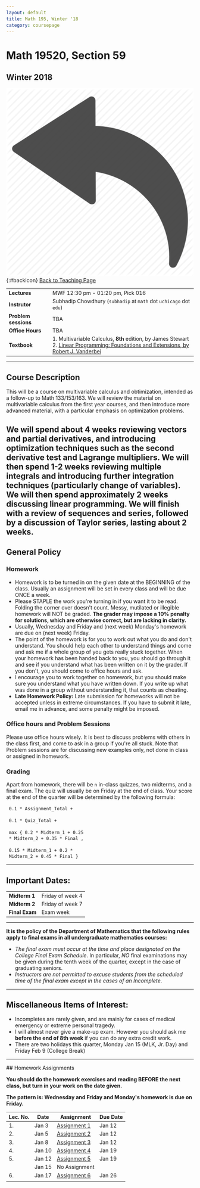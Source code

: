```yaml
---
layout: default
title: Math 195, Winter '18
category: coursepage
---
```


# Math 19520, Section 59
## Winter 2018
<div class="backlink">
 
  ![Back](/resources/back.png){:#backicon} [Back to Teaching Page](/teaching) 
</div>  


|||
|---|---|
| **Lectures** | MWF	12:30 pm - 01:20 pm,	Pick	016 |
| **Instrutor**| Subhadip Chowdhury (`subhadip` at `math` dot `uchicago` dot `edu`)|
| **Problem sessions**| TBA |
| **Office Hours**| TBA |
| **Textbook**| 1. Multivariable Calculus, __8th__ edition, by James Stewart <br>2. [Linear Programming: Foundations and Extensions, by Robert J. Vanderbei](Vanderbei_Linear_Programming.pdf)|


---
## Course Description

This will be a course on multivariable calculus and obtimization, intended as a follow-up to Math 133/153/163. We will review the material on multivariable calculus from the first year courses, and then introduce more advanced material, with a particular emphasis on
optimization problems. 

We will spend about 4 weeks reviewing vectors and partial derivatives, and introducing optimization techniques such as the second derivative test and Lagrange multipliers. We will then spend 1-2 weeks reviewing multiple integrals and introducing further integration techniques (particularly change of variables). We will then spend approximately 2 weeks discussing linear programming. We will finish with a review of sequences and series, followed by a discussion of Taylor series, lasting about 2 weeks.
---

## General Policy

### Homework

* Homework is to be turned in on the given date at the BEGINNING of the class. Usually an assignment will be set in every class and will be due ONCE a week.
* Please STAPLE the work you're turning in if you want it to be read. Folding the corner over doesn't count. Messy, mutilated or illegible homework will NOT be graded.  __The grader may impose a 10% penalty for solutions, which are otherwise correct, but are lacking in clarity.__
* Usually, Wednesday and Friday and (next week) Monday's homework are due on (next week) Friday.
* The point of the homework is for you to work out what you do and don't understand. You should help each other to understand things and come and ask me if a whole group of you gets really stuck together. When your homework has been handed back to you, you should go through it and see if you understand what has been written on it by the grader. If you don't, you should come to office hours and ask.
* I encourage you to work together on homework, but you should make sure you understand what you have written down. If you write up what was done in a group without understanding it, that counts as cheating.
* __Late Homework Policy:__ Late submission for homeworks will not be accepted unless in extreme circumstances. If you have to submit it late,  email me in advance, and some penalty might be imposed.

### Office hours and Problem Sessions

Please use office hours wisely. It is best to discuss problems with others in the class first, and come to ask in a group if you're all stuck. Note that Problem sessions are for discussing new examples only, not done in class or assigned in homework.

### Grading

Apart from homework, there will be `n` in-class quizzes, two midterms, and a final exam. The quiz will usually be on Friday at the end of class. Your score at the end of the quarter will be determined by the following formula:

```
 0.1 * Assignment_Total +

 0.1 * Quiz_Total + 

 max { 0.2 * Midterm_1 + 0.25 
 * Midterm_2 + 0.35 * Final , 

 0.15 * Midterm_1 + 0.2 * 
 Midterm_2 + 0.45 * Final }
```

---

## Important Dates:

|||
|---|---|
| **Midterm 1** | Friday of week 4 |
| **Midterm 2** | Friday of week 7 |
| **Final Exam** | Exam week |


---
__It is the policy of the Department of Mathematics that the following rules apply to final exams in all undergraduate mathematics courses:__
+ _The final exam must occur at the time and place designated on the College Final Exam Schedule_. In particular, _NO_ final examinations may be given during the tenth week of the quarter, except in the case of graduating seniors.
+ _Instructors are not permitted to excuse students from the scheduled time of the final exam except in the cases of an Incomplete._

---


## Miscellaneous Items of Interest:
* Incompletes are rarely given, and are mainly for cases of medical emergency or extreme personal tragedy.
* I will almost never give a make-up exam. However you should ask me __before the end of 8th week__ if you can do any extra credit work.
* There are two holidays this quarter, Monday Jan 15 (MLK, Jr. Day) and Friday Feb 9 (College Break)


---

<div class='anchor' id="assignments">
## Homework Assignments
</div>

<div class='schedule'>
 
__You should do the homework exercises and reading BEFORE the next class, but turn in your work on the date given.__ 

__The pattern is: Wednesday and Friday and Monday's homework is due on Friday.__
  
| Lec. No. | Date | Assignment | Due Date |
|----------|------|------------|----------|
| 1. | Jan 3 | [Assignment 1](195_Assignment1.pdf) | Jan 12 |
| 2. | Jan 5 | [Assignment 2](195_Assignment2.pdf) | Jan 12 |
| 3. | Jan 8 | [Assignment 3](195_Assignment3.pdf) | Jan 12 |
| 4. | Jan 10 | [Assignment 4](195_Assignment4.pdf) | Jan 19 |
| 5. | Jan 12 | [Assignment 5](195_Assignment5.pdf) | Jan 19 |
| | Jan 15 | No Assignment |  |
| 6. | Jan 17 | [Assignment 6](195_Assignment6.pdf) | Jan 26 |
| | | | |

</div>
